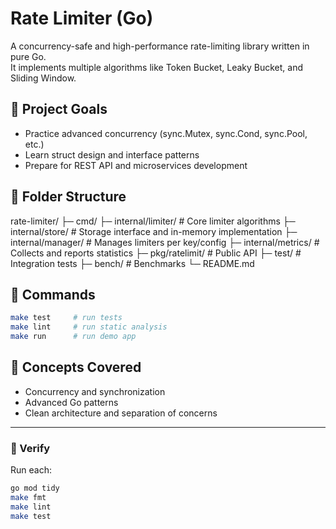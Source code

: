 # Rate Limiter (Go)

A concurrency-safe and high-performance rate-limiting library written in pure Go.  
It implements multiple algorithms like Token Bucket, Leaky Bucket, and Sliding Window.

## 🚀 Project Goals
- Practice advanced concurrency (sync.Mutex, sync.Cond, sync.Pool, etc.)
- Learn struct design and interface patterns
- Prepare for REST API and microservices development

## 🧩 Folder Structure
rate-limiter/
├─ cmd/
├─ internal/limiter/ # Core limiter algorithms
├─ internal/store/ # Storage interface and in-memory implementation
├─ internal/manager/ # Manages limiters per key/config
├─ internal/metrics/ # Collects and reports statistics
├─ pkg/ratelimit/ # Public API
├─ test/ # Integration tests
├─ bench/ # Benchmarks
└─ README.md


## 🧰 Commands
```bash
make test     # run tests
make lint     # run static analysis
make run      # run demo app
```


## 🧠 Concepts Covered

- Concurrency and synchronization
- Advanced Go patterns
- Clean architecture and separation of concerns

---

### 🧱 Verify
Run each:
```bash
go mod tidy
make fmt
make lint
make test
```
